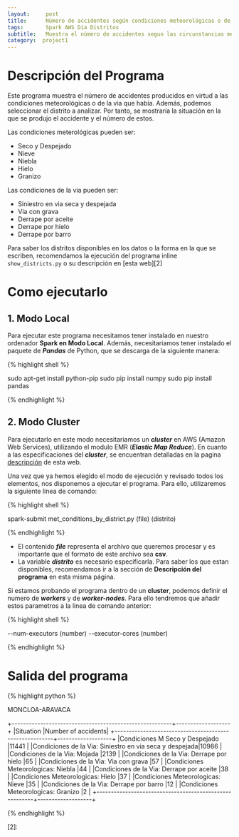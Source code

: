 ```yaml
---
layout:     post
title:      Número de accidentes según condiciones meteorológicas o de la via (seleccionando el distrito)
tags: 		Spark AWS Dia Distritos 
subtitle:  	Muestra el número de accidentes segun las circunstancias meteorológicas o de la via en las que se producieron, seleccionado el distrito a analizar
category:  project1
---
```

<!-- Start Writing Below in Markdown -->

# Descripción del Programa
Este programa muestra el número de accidentes producidos en virtud a las condiciones meteorológicas o de la via que había. Además, podemos seleccionar el distrito a analizar. 
Por tanto, se mostraría la situación en la que se produjo el accidente y el número de estos.

Las condiciones meterológicas pueden ser:
- Seco y Despejado
- Nieve
- Niebla
- Hielo
- Granizo

Las condiciones de la via pueden ser:
- Siniestro en via seca y despejada
- Via con grava
- Derrape por aceite
- Derrape por hielo
- Derrape por barro

Para saber los distritos disponibles en los datos o la forma en la que se escriben, recomendamos la ejecución del programa inline `show_districts.py` o su descripción en [esta web][2]
# Como ejecutarlo

## 1. Modo Local
Para ejecutar este programa necesitamos tener instalado en nuestro ordenador **Spark en Modo Local**. Además, necesitariamos tener instalado el paquete de ***Pandas*** de Python, que se descarga de la siguiente manera:

{% highlight shell %}

sudo apt-get install python-pip
sudo pip install numpy
sudo pip install pandas

{% endhighlight %}

## 2. Modo Cluster
Para ejecutarlo en este modo necesitariamos un ***cluster*** en AWS (Amazon Web Services), utilizando el modulo EMR (***Elastic Map Reduce***). En cuanto a las especificaciones del ***cluster***, se encuentran detalladas en la pagina [descripción][1] de esta web.



Una vez que ya hemos elegido el modo de ejecución y revisado todos los elementos, nos disponemos a ejecutar el programa. Para ello, utilizaremos la siguiente linea de comando: 

{% highlight shell %}

spark-submit met_conditions_by_district.py (file) (distrito)

{% endhighlight %}

- El contenido ***file*** representa el archivo que queremos procesar y es importante que el formato de este archivo sea **csv**.
- La variable ***distrito*** es necesario especificarla. Para saber los que estan disponibles, recomendamos ir a la sección de **Descripción del programa** en esta misma página.


Si estamos probando el programa dentro de un **cluster**, podemos definir el numero de ***workers*** y de ***worker-nodes***. Para ello tendremos que añadir estos parametros a la linea de comando anterior:

{% highlight shell %}

--num-executors (number) --executor-cores (number)

{% endhighlight %}


# Salida del programa

{% highlight python %}

MONCLOA-ARAVACA

+--------------------------------------------------------+-------------------+
|Situation                                               |Number of accidents|
+--------------------------------------------------------+-------------------+
|Condiciones M Seco y Despejado                          |11441              |
|Condiciones de la Via: Siniestro en via seca y despejada|10986              |
|Condiciones de la Via: Mojada                           |2139               |
|Condiciones de la Via: Derrape por hielo                |65                 |
|Condiciones de la Via: Via con grava                    |57                 |
|Condiciones Meteorologicas: Niebla                      |44                 |
|Condiciones de la Via: Derrape por aceite               |38                 |
|Condiciones Meteorologicas: Hielo                       |37                 |
|Condiciones Meteorologicas: Nieve                       |35                 |
|Condiciones de la Via: Derrape por barro                |12                 |
|Condiciones Meteorologicas: Granizo                     |2                  |
+--------------------------------------------------------+-------------------+

{% endhighlight %}

[1]:https://artuyero.github.io/Cloud_BigData_UCM//about/
[2]:


